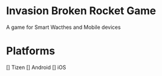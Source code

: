 # Invasion Broken Rocket Game

A game for Smart Wacthes and Mobile devices

# Platforms

[] Tizen
[] Android
[] iOS
